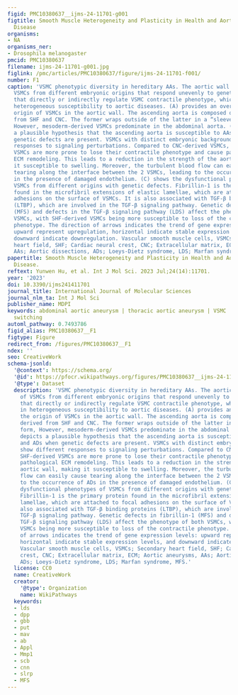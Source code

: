 ```yaml
---
figid: PMC10380637__ijms-24-11701-g001
figtitle: Smooth Muscle Heterogeneity and Plasticity in Health and Aortic Aneurysmal
  Disease
organisms:
- NA
organisms_ner:
- Drosophila melanogaster
pmcid: PMC10380637
filename: ijms-24-11701-g001.jpg
figlink: /pmc/articles/PMC10380637/figure/ijms-24-11701-f001/
number: F1
caption: 'VSMC phenotypic diversity in hereditary AAs. The aortic wall consists of
  VSMCs from different embryonic origins that respond unevenly to genetic defects
  that directly or indirectly regulate VSMC contractile phenotype, which results in
  heterogeneous susceptibility to aortic diseases. (A) provides an overview of the
  origin of VSMCs in the aortic wall. The ascending aorta is composed of VSMCs derived
  from SHF and CNC. The former wraps outside of the latter in a “sleeve-shaped” form,
  However, mesoderm-derived VSMCs predominate in the abdominal aorta. (B) depicts
  a plausible hypothesis that the ascending aorta is susceptible to AAs and ADs when
  genetic defects are present. VSMCs with distinct embryonic backgrounds show different
  responses to signaling perturbations. Compared to CNC-derived VSMCs, SHF-derived
  VSMCs are more prone to lose their contractile phenotype and cause pathological
  ECM remodeling. This leads to a reduction in the strength of the aortic wall, making
  it susceptible to swelling. Moreover, the turbulent blood flow can easily cause
  tearing along the interface between the 2 VSMCs, leading to the occurrence of ADs
  in the presence of damaged endothelium. (C) shows the dysfunctional phenotypes of
  VSMCs from different origins with genetic defects. Fibrillin-1 is the primary protein
  found in the microfibril extensions of elastic lamellae, which are attached to focal
  adhesions on the surface of VSMCs. It is also associated with TGF-β binding proteins
  (LTBP), which are involved in the TGF-β signaling pathway. Genetic defects in fibrillin-1
  (MFS) and defects in the TGF-β signaling pathway (LDS) affect the phenotype of both
  VSMCs, with SHF-derived VSMCs being more susceptible to loss of the contractile
  phenotype. The direction of arrows indicates the trend of gene expression levels:
  upward represent upregulation, horizontal indicate stable expression levels, and
  downward indicate downregulation. Vascular smooth muscle cells, VSMCs; Secondary
  heart field, SHF; Cardiac neural crest, CNC; Extracellular matrix, ECM; Aortic aneurysms,
  AAs; Aortic dissections, ADs; Loeys-Dietz syndrome, LDS; Marfan syndrome, MFS.'
papertitle: Smooth Muscle Heterogeneity and Plasticity in Health and Aortic Aneurysmal
  Disease.
reftext: Yunwen Hu, et al. Int J Mol Sci. 2023 Jul;24(14):11701.
year: '2023'
doi: 10.3390/ijms241411701
journal_title: International Journal of Molecular Sciences
journal_nlm_ta: Int J Mol Sci
publisher_name: MDPI
keywords: abdominal aortic aneurysm | thoracic aortic aneurysm | VSMC | phenotypic
  switching
automl_pathway: 0.7493786
figid_alias: PMC10380637__F1
figtype: Figure
redirect_from: /figures/PMC10380637__F1
ndex: ''
seo: CreativeWork
schema-jsonld:
  '@context': https://schema.org/
  '@id': https://pfocr.wikipathways.org/figures/PMC10380637__ijms-24-11701-g001.html
  '@type': Dataset
  description: 'VSMC phenotypic diversity in hereditary AAs. The aortic wall consists
    of VSMCs from different embryonic origins that respond unevenly to genetic defects
    that directly or indirectly regulate VSMC contractile phenotype, which results
    in heterogeneous susceptibility to aortic diseases. (A) provides an overview of
    the origin of VSMCs in the aortic wall. The ascending aorta is composed of VSMCs
    derived from SHF and CNC. The former wraps outside of the latter in a “sleeve-shaped”
    form, However, mesoderm-derived VSMCs predominate in the abdominal aorta. (B)
    depicts a plausible hypothesis that the ascending aorta is susceptible to AAs
    and ADs when genetic defects are present. VSMCs with distinct embryonic backgrounds
    show different responses to signaling perturbations. Compared to CNC-derived VSMCs,
    SHF-derived VSMCs are more prone to lose their contractile phenotype and cause
    pathological ECM remodeling. This leads to a reduction in the strength of the
    aortic wall, making it susceptible to swelling. Moreover, the turbulent blood
    flow can easily cause tearing along the interface between the 2 VSMCs, leading
    to the occurrence of ADs in the presence of damaged endothelium. (C) shows the
    dysfunctional phenotypes of VSMCs from different origins with genetic defects.
    Fibrillin-1 is the primary protein found in the microfibril extensions of elastic
    lamellae, which are attached to focal adhesions on the surface of VSMCs. It is
    also associated with TGF-β binding proteins (LTBP), which are involved in the
    TGF-β signaling pathway. Genetic defects in fibrillin-1 (MFS) and defects in the
    TGF-β signaling pathway (LDS) affect the phenotype of both VSMCs, with SHF-derived
    VSMCs being more susceptible to loss of the contractile phenotype. The direction
    of arrows indicates the trend of gene expression levels: upward represent upregulation,
    horizontal indicate stable expression levels, and downward indicate downregulation.
    Vascular smooth muscle cells, VSMCs; Secondary heart field, SHF; Cardiac neural
    crest, CNC; Extracellular matrix, ECM; Aortic aneurysms, AAs; Aortic dissections,
    ADs; Loeys-Dietz syndrome, LDS; Marfan syndrome, MFS.'
  license: CC0
  name: CreativeWork
  creator:
    '@type': Organization
    name: WikiPathways
  keywords:
  - lds
  - dpp
  - gbb
  - put
  - mav
  - ab
  - Appl
  - Mmp1
  - scb
  - cnn
  - slrp
  - MFS
---
```

